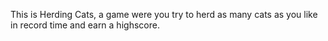 This is Herding Cats, a game were you try to herd as many cats as you like in record time and earn a highscore.
